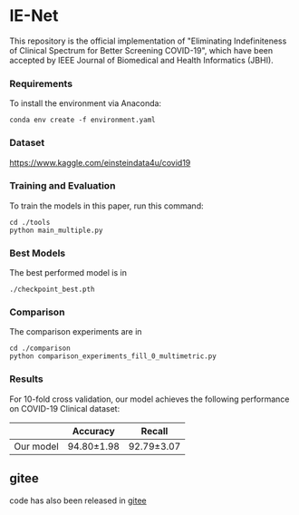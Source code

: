 # IE-Net
This repository is the official implementation of "Eliminating Indefiniteness of Clinical Spectrum for Better Screening COVID-19", which have been accepted by IEEE Journal of Biomedical and Health Informatics (JBHI). 


### Requirements

To install the environment via Anaconda:

```setup
conda env create -f environment.yaml
```

### Dataset

https://www.kaggle.com/einsteindata4u/covid19

### Training and Evaluation

To train the models in this paper, run this command:

```train
cd ./tools
python main_multiple.py
```


### Best Models

The best performed model is in 
```
./checkpoint_best.pth
```

### Comparison 

The comparison experiments are in

```
cd ./comparison
python comparison_experiments_fill_0_multimetric.py
```

### Results

For 10-fold cross validation, our model achieves the following performance on COVID-19 Clinical  dataset:

|                    |    Accuracy       |    Recall      |
| ------------------ |------------------ | -------------- |
|    Our model       |   94.80±1.98      |  92.79±3.07    |

## gitee
code has also been released in [gitee](https://gitee.com/gyguo95/IE-Net)
